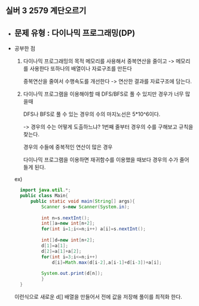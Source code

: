 ## 실버 3 2579 계단오르기

- 문제 유형 : 
   다이나믹 프로그래밍(DP)
	---

- 공부한 점
  1) 다이나믹 프로그래밍의 목적
      메모리를 사용해서 중복연산을 줄이고 -> 메모리를 사용한다 또하나의 배열이나 자료구조를 만든다

      중복연산을 줄여서 수행속도를 개선한다 -> 연산한 결과를 자료구조에 담는다.
     
  2) 다이나믹 프로그램을 이용해야할 때
      DFS/BFS로 풀 수 있지만 경우가 너무 많을때

      DFS나 BFS로 풀 수 있는 경우의 수의 마지노선은 5*10^6이다.

      -> 경우의 수는 어떻게 도출하느냐? 1번째 줄부터 경우의 수를 구해보고 규칙을 찾는다.


     경우의 수들에 중복적인 연산이 많은 경우

     다이나믹 프로그램을 이용하면 재귀함수를 이용했을 때보다 경우의 수가 줄어 들게 된다.


  ex)
  ```java
    import java.util.*;
	public class Main{
		public static void main(String[] args){
			Scanner s=new Scanner(System.in);
			
			int n=s.nextInt();
			int[]a=new int[n+2];
			for(int i=1;i<=n;i++) a[i]=s.nextInt();
			
			int[]d=new int[n+2];
			d[1]=a[1];
			d[2]=a[1]+a[2];
			for(int i=3;i<=n;i++) 
				d[i]=Math.max(d[i-2],a[i-1]+d[i-3])+a[i];
			
			System.out.print(d[n]);
			}
	}
  ```




  이런식으로 새로운 d[] 배열을 만들어서 전에 값을 저장해 풀이를 최적화 한다.
